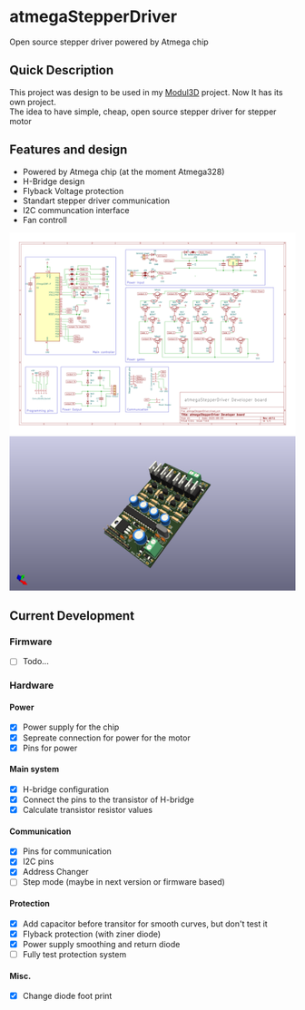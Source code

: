 # atmegaStepperDriver  
  Open source stepper driver powered by Atmega chip

## Quick Description
This project was design to be used in my [Modul3D](https://github.com/eGuardianDev/Modul3D) project.
Now It has its own project.  
The idea to have simple, cheap, open source stepper driver for stepper motor

## Features and design   
- Powered by Atmega chip (at the moment Atmega328)  
- H-Bridge design  
- Flyback Voltage protection  
- Standart stepper driver communication  
- I2C communcation interface
- Fan controll


<img src="PCB/Schematic Design.png">
<img src="PCB/3D View.png">

## Current Development
### Firmware
 - [ ] Todo...
### Hardware
#### Power
- [X] Power supply for the chip
- [X] Sepreate connection for power for the motor
- [X] Pins for power
#### Main system
- [X] H-bridge configuration
- [X] Connect the pins to the transistor of H-bridge
- [X] Calculate transistor resistor values
#### Communication
- [X] Pins for communication
- [X] I2C pins
- [X] Address Changer
- [ ] Step mode (maybe in next version or firmware based)
#### Protection
- [X] Add capacitor before transitor for smooth curves, but don't test it
- [X] Flyback protection (with ziner diode) 
- [X] Power supply smoothing and return diode
- [ ] Fully test protection system
#### Misc.
- [X] Change diode foot print




